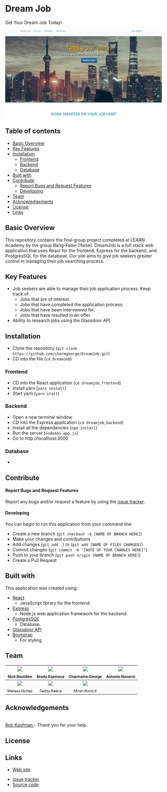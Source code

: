 Dream Job
======================

Get Your Dream Job Today!

[![Dream Job site](dreamjob_frontend\public\dreamjob_snapshot.JPG)](https://bangfalse.herokuapp.com//)

## Table of contents
- [Basic Overview](#basic-overview)
- [Key Features](#key-features)
- [Installation](#installation)
    - [Frontend](#frontend)    
    - [Backend](#backend)
    - [Database](#database)
- [Built with ](#built-with)
- [Contribute ](#development)
    - [Report Bugs and Request Features](#typo3-extension-repository)
    - [Developing](#composer)
- [Team ](#team)
- [Acknowledgements ](#acknowledgements)
- [License](#license)
- [Links](#links)

## Basic Overview
This repository contains the final group project completed at LEARN Academy by the group Bang-False (!false). DreamJob is a full stack web application that uses React for the frontend, Express for the backend, and PostgresSQL for the database. Our site aims to give job seekers greater control in managing their job searching process.

## Key Features

* Job seekers are able to manage their job application process. Keep track of:
  - Jobs that are of interest.
  - Jobs that have completed the application process.
  - Jobs that have been interviewed for.
  - Jobs that have resulted in an offer.
* Ability to research jobs using the Glassdoor API.
<!-- * Job Pipeline --how to explain what this does? -->

## Installation
<!-- Do we need to npm install in the frontend too?? -->

- Clone the repository (`git clone https://github.com/charmgeorge/DreamJob.git`)
- CD into the file (`cd DreamJob`)
### Frontend
- CD into the React application (`cd dreamjob_frontend`)
- Install yarn (`yarn install`)
- Start yarn (`yarn start`)
### Backend
- Open a new terminal window
- CD into the Express application (`cd dreamjob_backend`)
- Install all the dependencies (`npm install`)
- Run the server (`nodemon app.js`)
- Go to http://localhost:3000
### Database
-

## Contribute

#### Report Bugs and Request Features

Report any bugs and/or request a feature by using the [issue tracker](https://github.com/charmgeorge/dreamjob/issues).

#### Developing
You can begin to run this application from your command line:
- Create a new branch (`git checkout -b [NAME OF BRANCH HERE]`)
- Make your changes and contributions
- Add changes (`git add .`) or (`git add [NAME OF FILES CHANGED]`)
- Commit changes (`git commit -m "[NOTE OF YOUR CHANGES HERE]"`)
- Push to your branch (`git push origin [NAME OF BRANCH HERE]`)
- Create a Pull Request

## Built with
This application was created using:
* [React](https://facebook.github.io/react/y)
  - JavaScript library for the frontend.
* [Express](https://expressjs.com/)
  - Node.js web application framework for the backend.
* [PostgresSQL](https://www.postgresql.org/)
  - Database.
* [Glassdoor API](https://www.glassdoor.com/developer/index.htm)
* [Bootstrap](http://getbootstrap.com/)
  - For styling.

## Team
<!-- !False TEAM -LIST:START  -->
| [<img src="https://cdn1.iconfinder.com/data/icons/business-charts/512/customer-512.png" width="100px;"/><br /><sub>Nick Bouldien</sub>](https://github.com/nickbouldien)<br /> | [<img src="https://cdn1.iconfinder.com/data/icons/business-charts/512/customer-512.png" width="100px;"/><br /><sub>Brady Espinosa</sub>](https://github.com/brady-espinosa)<br /> | [<img src="https://cdn2.iconfinder.com/data/icons/people-groups/512/Woman_Avatar-512.png" width="100px;"/><br /><sub>Charmaine George</sub>](https://github.com/charmgeorge)<br /> | [<img src="https://cdn1.iconfinder.com/data/icons/business-charts/512/customer-512.png" width="100px;"/><br /><sub>Antonio Navarro</sub>](https://github.com/aln4e)<br />
| :---: | :---: | :---: | :---: |
| [<img src="https://cdn2.iconfinder.com/data/icons/people-groups/512/Woman_Avatar-512.png" width="100px;"/><br /><sub> Melissa Nuñez </sub>](https://github.com/DataIsMeta)<br /> | [<img src="https://cdn1.iconfinder.com/data/icons/business-charts/512/customer-512.png" width="100px;"/><br /><sub>Teddy Reece</sub>](https://github.com/TeddyReece)<br /> | [<img src="https://cdn1.iconfinder.com/data/icons/business-charts/512/customer-512.png" width="100px;"/><br /><sub>Miran Romick</sub>](https://github.com/miranromick)<br />
<!-- !FALSE TEAM-LIST:END -->

## Acknowledgements
[<br />Rob Kaufman ](https://github.com/orangewolf)- Thank you for your help.</br>

## License

## Links

* [Web site](https://bangfalse.herokuapp.com/)
<!-- * [Documentation](#) -->
<!-- * [Forum](#) -->
* [Issue tracker](https://github.com/charmgeorge/dreamjob/issues)
* [Source code](https://github.com/charmgeorge/DreamJob)
